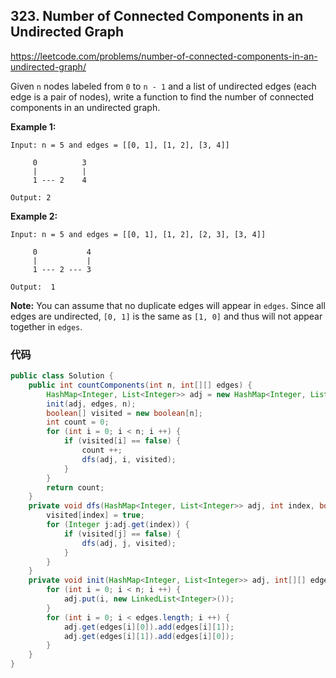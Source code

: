 ## 323. Number of Connected Components in an Undirected Graph

https://leetcode.com/problems/number-of-connected-components-in-an-undirected-graph/

Given `n` nodes labeled from `0` to `n - 1` and a list of undirected edges (each edge is a pair of nodes), write a function to find the number of connected components in an undirected graph.

**Example 1:**

```
Input: n = 5 and edges = [[0, 1], [1, 2], [3, 4]]

     0          3
     |          |
     1 --- 2    4 

Output: 2
```

**Example 2:**

```
Input: n = 5 and edges = [[0, 1], [1, 2], [2, 3], [3, 4]]

     0           4
     |           |
     1 --- 2 --- 3

Output:  1
```

**Note:**
You can assume that no duplicate edges will appear in `edges`. Since all edges are undirected, `[0, 1]` is the same as `[1, 0]` and thus will not appear together in `edges`.

### 代码

```java
public class Solution {
    public int countComponents(int n, int[][] edges) {
        HashMap<Integer, List<Integer>> adj = new HashMap<Integer, List<Integer>>();
        init(adj, edges, n);
        boolean[] visited = new boolean[n];
        int count = 0;
        for (int i = 0; i < n; i ++) {
            if (visited[i] == false) {
                count ++;
                dfs(adj, i, visited);
            }
        }
        return count;
    }
    private void dfs(HashMap<Integer, List<Integer>> adj, int index, boolean[] visited) {
        visited[index] = true;
        for (Integer j:adj.get(index)) {
            if (visited[j] == false) {
                dfs(adj, j, visited);
            }
        }
    }
    private void init(HashMap<Integer, List<Integer>> adj, int[][] edges, int n) {
        for (int i = 0; i < n; i ++) {
            adj.put(i, new LinkedList<Integer>());
        }
        for (int i = 0; i < edges.length; i ++) {
            adj.get(edges[i][0]).add(edges[i][1]);
            adj.get(edges[i][1]).add(edges[i][0]);
        }
    }
}
```

